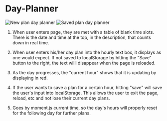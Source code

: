 # Day-Planner

<img src="./Assets/New plan" alt="New plan day planner">
<img src="./Assets/Saved plan" alt="Saved plan day planner">

1. When user enters page, they are met with a table of blank time slots. There is the date and time at the top, in the description, that counts down in real time.

2. When user enters his/her day plan into the hourly text box, it displays as one would expect. If not saved to localStorage by hitting the "Save" button to the right, the text willl disappear when the page is reloaded.

3. As the day progresses, the "current hour" shows that it is updating by displaying in red.

4. If the user wants to save a plan for a certain hour, hitting "save" will save the user's input into localStorage. This allows the user to exit the page, reload, etc and not lose their current day plans.

5. Goes by moment.js current time, so the day's hours will properly reset for the following day for further plans.


